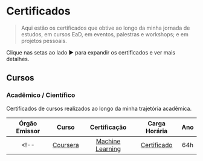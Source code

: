 # Certificados

> Aqui estão os certificados que obtive ao longo da minha jornada de estudos, em cursos EaD, em eventos, palestras e workshops; e em projetos pessoais.

Clique nas setas ao lado ▶ para expandir os certificados e ver mais detalhes.

## Cursos

### Acadêmico / Científico
Certificados de cursos realizados ao longo da minha trajetória acadêmica.

| Órgão Emissor | Curso | Certificação | Carga Horária | Ano |
| :---: | :---: | :---: | :---: | :---: |
<!-- | [Coursera](https://www.coursera.org/) | [Machine Learning](https://www.coursera.org/learn/machine-learning) | [Certificado](https://www.coursera.org/account/accomplishments/certificate/7QYQYQYQYQYQ) | 64h | 2019 | -->

<!-- REFERÊNCIAS -->
<!-- Imagens -->

<!-- Links/Certificados -->